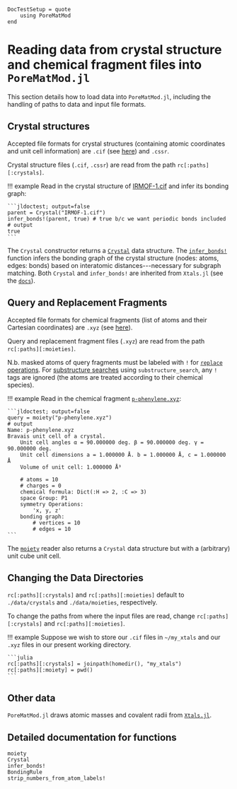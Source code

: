 ```@meta
DocTestSetup = quote
    using PoreMatMod
end
```

# Reading data from crystal structure and chemical fragment files into `PoreMatMod.jl`

This section details how to load data into `PoreMatMod.jl`, including the handling of paths to data and input file formats.

## Crystal structures

Accepted file formats for crystal structures (containing atomic coordinates and unit cell information) are `.cif` (see [here](https://en.wikipedia.org/wiki/Crystallographic_Information_File)) and `.cssr`.

Crystal structure files (`.cif`, `.cssr`) are read from the path `rc[:paths][:crystals]`.

!!! example
    Read in the crystal structure of [IRMOF-1.cif](../../../assets/inputs/IRMOF-1.cif) and infer its bonding graph:

    ```jldoctest; output=false
    parent = Crystal("IRMOF-1.cif")
    infer_bonds!(parent, true) # true b/c we want periodic bonds included
    # output
    true
    ```

The `Crystal` constructor returns a [`Crystal`](@ref) data structure.
The [`infer_bonds!`](@ref) function infers the bonding graph of the crystal structure (nodes: atoms, edges: bonds) based on interatomic distances---necessary for subgraph matching.
Both `Crystal` and `infer_bonds!` are inherited from `Xtals.jl` (see the [`docs`](https://simonensemble.github.io/Xtals.jl/dev/crystal/#Xtals.Crystal)). 

## Query and Replacement Fragments

Accepted file formats for chemical fragments (list of atoms and their Cartesian coordinates) are `.xyz` (see [here](https://en.wikipedia.org/wiki/XYZ_file_format)).

Query and replacement fragment files (`.xyz`) are read from the path `rc[:paths][:moieties]`.

N.b. masked atoms of query fragments must be labeled with `!` for [`replace` operations](../../replace). For [substructure searches](../../find) using `substructure_search`, any `!` tags are ignored (the atoms are treated according to their chemical species).

!!! example
    Read in the chemical fragment [`p-phenylene.xyz`](../../../assets/inputs/p-phenylene.xyz):

    ```jldoctest; output=false
    query = moiety("p-phenylene.xyz")
    # output
    Name: p-phenylene.xyz
    Bravais unit cell of a crystal.
    	Unit cell angles α = 90.000000 deg. β = 90.000000 deg. γ = 90.000000 deg.
    	Unit cell dimensions a = 1.000000 Å. b = 1.000000 Å, c = 1.000000 Å
    	Volume of unit cell: 1.000000 Å³

    	# atoms = 10
    	# charges = 0
    	chemical formula: Dict(:H => 2, :C => 3)
    	space Group: P1
    	symmetry Operations:
    		'x, y, z'
    	bonding graph:
    		# vertices = 10
    		# edges = 10
    ```

The [`moiety`](@ref) reader also returns a `Crystal` data structure but with a (arbitrary) unit cube unit cell.

## Changing the Data Directories

`rc[:paths][:crystals]` and `rc[:paths][:moieties]` default to `./data/crystals` and `./data/moieties`, respectively.

To change the paths from where the input files are read, change `rc[:paths][:crystals]` and `rc[:paths][:moieties]`.

!!! example
    Suppose we wish to store our `.cif` files in `~/my_xtals` and our `.xyz` files in our present working directory.

    ```julia
    rc[:paths][:crystals] = joinpath(homedir(), "my_xtals")
    rc[:paths][:moiety] = pwd()                                  
    ```

## Other data
`PoreMatMod.jl` draws atomic masses and covalent radii from [`Xtals.jl`](https://github.com/SimonEnsemble/Xtals.jl/).

## Detailed documentation for functions

```@docs
moiety
Crystal
infer_bonds!
BondingRule
strip_numbers_from_atom_labels!
```
